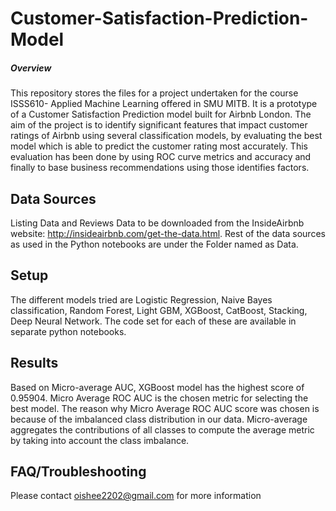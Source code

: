 # Customer-Satisfaction-Prediction-Model

##### Overview
This repository stores the files for a project undertaken for the course ISSS610- Applied Machine Learning offered in SMU MITB.
It is a prototype of a Customer Satisfaction Prediction model built for Airbnb London. The aim of the project is to identify significant features that impact customer ratings of Airbnb using several classification models, by evaluating the best model which is able to predict the  customer rating most accurately. This evaluation has been done by using ROC curve metrics and accuracy and finally to base business recommendations using those identifies factors.

## Data Sources
Listing Data and Reviews Data to be downloaded from the InsideAirbnb website: http://insideairbnb.com/get-the-data.html.
Rest of the data sources as used in the Python notebooks are under the Folder named as Data. 

## Setup
The different models tried are Logistic Regression, Naive Bayes classification, Random Forest, Light GBM, XGBoost, CatBoost, Stacking, Deep Neural Network. The code set for each of these are available in separate python notebooks.

## Results
Based on Micro-average AUC, XGBoost model has the highest score of 0.95904. Micro Average ROC AUC is the chosen metric for selecting the best model. The reason why Micro Average ROC AUC score was chosen is because of the imbalanced class distribution in our data. Micro-average aggregates the contributions of all classes to compute the average metric by taking into account the class imbalance.

## FAQ/Troubleshooting
Please contact oishee2202@gmail.com for more information
